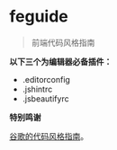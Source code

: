 # feguide

> 前端代码风格指南


**以下三个为编辑器必备插件：**

- .editorconfig
- .jshintrc
- .jsbeautifyrc


**特别鸣谢**

[谷歌的代码风格指南](http://google-styleguide.googlecode.com/svn/trunk/)。
